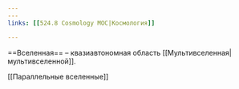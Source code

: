 ```yaml
---
---
links: [[524.8 Cosmology MOC|Космология]]

---
```


==Вселенная== – квазиавтономная область [[Мультивселенная|мультивселенной]].  

[[Параллельные вселенные]]